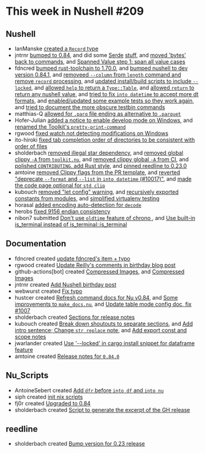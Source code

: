 # This week in Nushell #209

## Nushell

- IanManske [created a `Record` type](https://github.com/nushell/nushell/pull/10103)
- jntrnr [bumped to 0.84](https://github.com/nushell/nushell/pull/10093), and did some [Serde](https://github.com/nushell/nushell/pull/10061) [stuff](https://github.com/nushell/nushell/pull/10078), and [moved 'bytes' back to commands](https://github.com/nushell/nushell/pull/10051), and [Spanned Value step 1: span all value cases](https://github.com/nushell/nushell/pull/10042)
- fdncred [bumped rust-toolchain to 1.70.0](https://github.com/nushell/nushell/pull/10113), and [bumped nushell to dev version 0.84.1](https://github.com/nushell/nushell/pull/10101), and [removeed `--column` from `length` command and remove `record` processing](https://github.com/nushell/nushell/pull/10091), and [updated install/build scripts to include `--locked`](https://github.com/nushell/nushell/pull/10086), and [allowed `help` to return a `Type::Table`](https://github.com/nushell/nushell/pull/10082), and [allowed `return` to return any nushell value](https://github.com/nushell/nushell/pull/10067), and [tried to fix `into datetime` to accept more dt formats](https://github.com/nushell/nushell/pull/10063), and [enabled/updated some example tests so they work again](https://github.com/nushell/nushell/pull/10058), and [tried to document the more obscure testbin commands](https://github.com/nushell/nushell/pull/10057)
- matthias-Q [allowed for `.parq` file ending as alternative to `.parquet`](https://github.com/nushell/nushell/pull/10112)
- Hofer-Julian [added a notice to enable develop mode on Windows](https://github.com/nushell/nushell/pull/10111), and [renamed the Toolkit's `pretty-print-command`](https://github.com/nushell/nushell/pull/10110)
- rgwood [fixed watch not detecting modifications on Windows](https://github.com/nushell/nushell/pull/10109)
- ito-hiroki [fixed tab completion order of directories to be consistent with order of files](https://github.com/nushell/nushell/pull/10102)
- sholderbach [removed illegal star dependency](https://github.com/nushell/nushell/pull/10095), and [removed global clippy `-A` from `toolkit.nu`](https://github.com/nushell/nushell/pull/10073), and [removed clippy global `-A` from CI](https://github.com/nushell/nushell/pull/10072), and [polished `CONTRIBUTING`, add Rust style](https://github.com/nushell/nushell/pull/10071), and [pinned reedline to 0.23.0](https://github.com/nushell/nushell/pull/10070)
- amtoine [removed Clippy flags from the PR template](https://github.com/nushell/nushell/pull/10087), and [reverted "deprecate `--format` and `--list` in `into datetime` (#10017)"](https://github.com/nushell/nushell/pull/10055), and [made the code page optional for `std clip`](https://github.com/nushell/nushell/pull/10053)
- kubouch [removed "let config" warning](https://github.com/nushell/nushell/pull/10068), and [recursively exported constants from modules](https://github.com/nushell/nushell/pull/10049), and [simplified virtualenv testing](https://github.com/nushell/nushell/pull/10035)
- horasal [added encoding auto-detection for `decode`](https://github.com/nushell/nushell/pull/10030)
- herobs [fixed 9156 endian consistency](https://github.com/nushell/nushell/pull/9873)
- nibon7 submitted [Don't use `oldtime` feature of chrono ](https://github.com/nushell/nushell/pull/9577), and [Use built-in is_terminal instead of is_terminal::is_terminal](https://github.com/nushell/nushell/pull/9550)

## Documentation

- fdncred created [update fdncred's item + typo](https://github.com/nushell/nushell.github.io/pull/1022)
- rgwood created [Update Reilly's comments in birthday blog post](https://github.com/nushell/nushell.github.io/pull/1021)
- github-actions[bot] created [Compressed Images](https://github.com/nushell/nushell.github.io/pull/1020), and [Compressed Images](https://github.com/nushell/nushell.github.io/pull/1015)
- jntrnr created [Add Nushell birthday post](https://github.com/nushell/nushell.github.io/pull/1019)
- webwurst created [Fix typo](https://github.com/nushell/nushell.github.io/pull/1018)
- hustcer created [Refresh command docs for Nu v0.84](https://github.com/nushell/nushell.github.io/pull/1016), and [Some improvements to `make_docs.nu`](https://github.com/nushell/nushell.github.io/pull/1009), and [Update table mode config doc, fix #1007](https://github.com/nushell/nushell.github.io/pull/1008)
- sholderbach created [Sections for release notes](https://github.com/nushell/nushell.github.io/pull/1014)
- kubouch created [Break down shoutouts to separate sections](https://github.com/nushell/nushell.github.io/pull/1013), and [Add intro sentence; Change `str replace` note](https://github.com/nushell/nushell.github.io/pull/1012), and [Add export const and scope notes](https://github.com/nushell/nushell.github.io/pull/1011)
- jwarlander created [Use '--locked' in cargo install snippet for dataframe feature](https://github.com/nushell/nushell.github.io/pull/1010)
- amtoine created [Release notes for `0.84.0`](https://github.com/nushell/nushell.github.io/pull/988)

## Nu_Scripts

- AntoineSebert created [Add `dfr` before `into df` and `into nu`](https://github.com/nushell/nu_scripts/pull/585)
- siph created [init nix scripts](https://github.com/nushell/nu_scripts/pull/584)
- fj0r created [Upgraded to 0.84](https://github.com/nushell/nu_scripts/pull/583)
- sholderbach created [Script to generate the excerpt of the GH release](https://github.com/nushell/nu_scripts/pull/566)

## reedline

- sholderbach created [Bump version for 0.23 release](https://github.com/nushell/reedline/pull/626)
